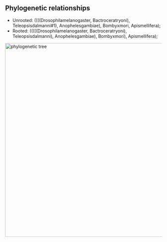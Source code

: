 ## Phylogenetic relationships

- Unrooted: ((((Drosophilamelanogaster, Bactroceratryoni), Teleopsisdalmanni#1), Anophelesgambiae), Bombyxmori, Apismellifera);
- Rooted: (((((Drosophilamelanogaster, Bactroceratryoni), Teleopsisdalmanni), Anophelesgambiae), Bombyxmori), Apismellifera);


<img width="621" alt="phylogenetic tree" src="https://github.com/sylviemarie/Stalk-Eyed-Fly-Genomics/assets/116887272/f26d8119-aecc-4bea-bbfb-c923bd71bca3">
